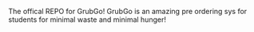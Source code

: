 The offical REPO for GrubGo!
GrubGo is an amazing pre ordering sys for students for minimal waste and minimal hunger!

